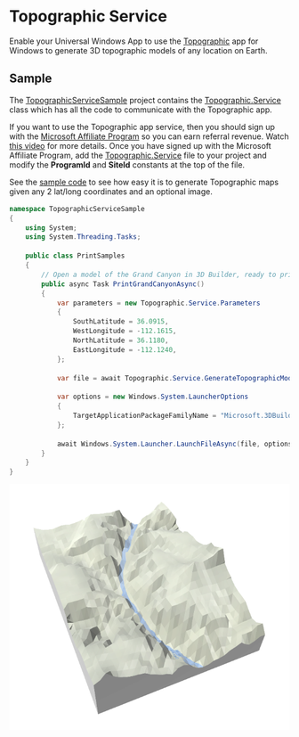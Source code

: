 # Topographic Service
Enable your Universal Windows App to use the [Topographic](https://www.microsoft.com/store/apps/9nblggh5xrh3) app for Windows to generate 3D topographic models of any location on Earth.
## Sample
The [TopographicServiceSample](https://github.com/mscherotter/TopographicService/tree/master/TopographicServiceSample) 
project contains the [Topographic.Service](https://github.com/mscherotter/TopographicService/blob/master/TopographicServiceSample/TopographicServiceSample/Topographic.Service.cs) 
class which has all the code to communicate with the Topographic app.  

If you want to use the Topographic app service, then you should sign up with 
the [Microsoft Affiliate Program](http://microsoftaffiliates.com/) so you can earn referral revenue.  Watch [this
video](https://channel9.msdn.com/Blogs/Windows-Store/Using-the-Microsoft-Affiliate-Program-to-earn-additional-7-on-Windows-Store-sales) for more details.
Once you have signed up with the Microsoft Affiliate Program, add the [Topographic.Service](https://github.com/mscherotter/TopographicService/blob/master/TopographicServiceSample/TopographicServiceSample/Topographic.Service.cs) file to your project
and modify the **ProgramId** and **SiteId** constants at the top of the file.

See the [sample code](https://github.com/mscherotter/TopographicService/blob/master/TopographicServiceSample/TopographicServiceSample/PrintSamples.cs) 
to see how easy it is to generate Topographic maps given any 2 lat/long coordinates and an optional image.

```cs
namespace TopographicServiceSample
{
    using System;
    using System.Threading.Tasks;

    public class PrintSamples
    {
	    // Open a model of the Grand Canyon in 3D Builder, ready to print
        public async Task PrintGrandCanyonAsync()
        {
            var parameters = new Topographic.Service.Parameters
            {
                SouthLatitude = 36.0915,
                WestLongitude = -112.1615,
                NorthLatitude = 36.1180,
                EastLongitude = -112.1240,
            };

            var file = await Topographic.Service.GenerateTopographicModelAsync(parameters);

            var options = new Windows.System.LauncherOptions
            {
                TargetApplicationPackageFamilyName = "Microsoft.3DBuilder_8wekyb3d8bbwe"
            };

            await Windows.System.Launcher.LaunchFileAsync(file, options);
        }
    }
}
```
![Grand Canyon Topographic Map](https://raw.githubusercontent.com/mscherotter/TopographicService/master/Grand%20Canyon.png "Grand Canyon topographic model created by Topographic app service")
